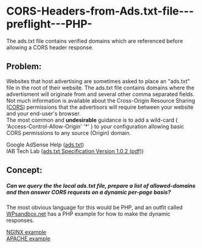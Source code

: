 # CORS-Headers-from-Ads.txt-file---preflight---PHP-
The ads.txt file contains verified domains which are referenced before allowing a CORS header response.

<h2>Problem:</h2>
<p>Websites that host advertising are sometimes asked to place an "ads.txt" file in the root of their website. The ads.txt file contains domains where the advertisment will originate from and several other comma separated fields. Not much information is available about the Cross-Origin Resource Sharing (<a href="https://developer.mozilla.org/en-US/docs/Web/HTTP/Guides/CORS" title="Mozilla CORS Reference Guide">CORS</a>) permissions that the advertisors will require between your website and your end-user's browser. 
  <br> The most common and <b>undesirable</b> guidance is to add a wild-card ( 'Access-Control-Allow-Origin' '*' ) to your configuration allowing basic CORS permissions to any source (Origin) domain.  
</p>
Google AdSense Help (<a href="https://support.google.com/adsense/answer/12171612" title="ads.txt help">ads.txt</a>)<br>
IAB Tech Lab (<a href="https://iabtechlab.com/wp-content/uploads/2019/03/IAB-OpenRTB-Ads.txt-Public-Spec-1.0.2.pdf" title="ads.txt ver 1.0.2">ads.txt Specification Version 1.0.2 (pdf)</a>)<br>

<h2>Concept:</h2>
<h5><i>Can we query the the local ads.txt file, prepare a list of allowed-domains and then answer CORS requests on a dynamic per-page basis?</i></h5>
<p>The most obvious language for this would be PHP, and an outfit called <a href="https://wpsandbox.net/development/send-cors-headers-php-p909" title="CORS code tutorial">WPsandbox.net</a> has a PHP example for how to make the dynamic responses.</p>

<a href="https://www.juannicolas.eu/how-to-set-up-nginx-cors-multiple-origins/">NGINX example</a><br>
<a href="https://ubiq.co/tech-blog/set-access-control-allow-origin-cors-headers-apache/">APACHE example</a><br>


